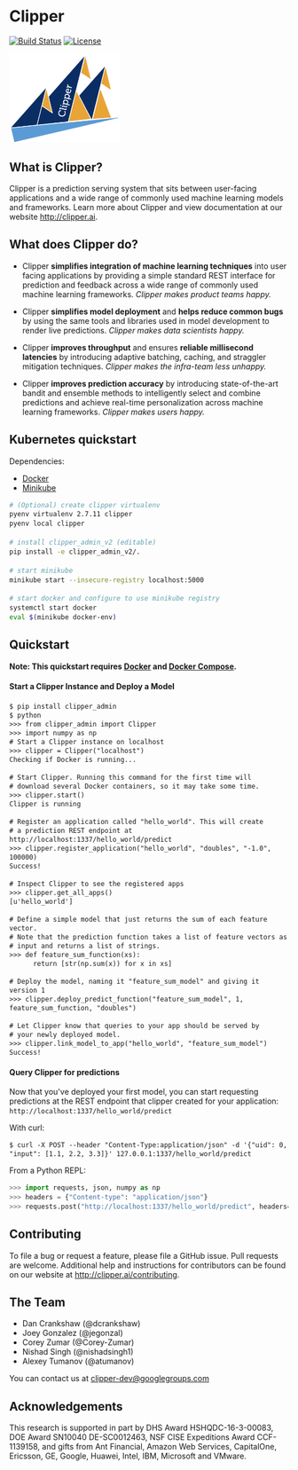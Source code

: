 # Clipper

[![Build Status](https://amplab.cs.berkeley.edu/jenkins/buildStatus/icon?job=Clipper)](https://amplab.cs.berkeley.edu/jenkins/job/Clipper/) [![License](https://img.shields.io/badge/License-Apache%202.0-blue.svg)](https://opensource.org/licenses/Apache-2.0)


<img src="images/clipper-logo.png" width="200">


## What is Clipper?

Clipper is a prediction serving system that sits between user-facing applications and a wide range of commonly used machine learning models and frameworks. Learn more about Clipper and view documentation at our website <http://clipper.ai>.

## What does Clipper do?

* Clipper **simplifies integration of machine learning techniques** into user facing applications by providing a simple standard REST interface for prediction and feedback across a wide range of commonly used machine learning frameworks.  *Clipper makes product teams happy.*


* Clipper **simplifies model deployment** and **helps reduce common bugs** by using the same tools and libraries used in model development to render live predictions.  *Clipper makes data scientists happy.*



* Clipper **improves throughput** and ensures **reliable millisecond latencies** by introducing adaptive batching, caching, and straggler mitigation techniques.  *Clipper makes the infra-team less unhappy.*

* Clipper **improves prediction accuracy** by introducing state-of-the-art bandit and ensemble methods to intelligently select and combine predictions and achieve real-time personalization across machine learning frameworks.  *Clipper makes users happy.*

## Kubernetes quickstart

Dependencies:

 * [Docker](https://www.docker.com/)
 * [Minikube](https://github.com/kubernetes/minikube/releases)

```bash
# (Optional) create clipper virtualenv
pyenv virtualenv 2.7.11 clipper
pyenv local clipper

# install clipper_admin_v2 (editable)
pip install -e clipper_admin_v2/.

# start minikube
minikube start --insecure-registry localhost:5000

# start docker and configure to use minikube registry
systemctl start docker
eval $(minikube docker-env)
```


## Quickstart


**Note: This quickstart requires [Docker](https://www.docker.com/) and [Docker Compose](https://docs.docker.com/compose/).**


#### Start a Clipper Instance and Deploy a Model

```
$ pip install clipper_admin
$ python
>>> from clipper_admin import Clipper
>>> import numpy as np
# Start a Clipper instance on localhost
>>> clipper = Clipper("localhost")
Checking if Docker is running...

# Start Clipper. Running this command for the first time will
# download several Docker containers, so it may take some time.
>>> clipper.start()
Clipper is running

# Register an application called "hello_world". This will create
# a prediction REST endpoint at http://localhost:1337/hello_world/predict
>>> clipper.register_application("hello_world", "doubles", "-1.0", 100000)
Success!

# Inspect Clipper to see the registered apps
>>> clipper.get_all_apps()
[u'hello_world']

# Define a simple model that just returns the sum of each feature vector.
# Note that the prediction function takes a list of feature vectors as
# input and returns a list of strings.
>>> def feature_sum_function(xs):
      return [str(np.sum(x)) for x in xs]

# Deploy the model, naming it "feature_sum_model" and giving it version 1
>>> clipper.deploy_predict_function("feature_sum_model", 1, feature_sum_function, "doubles")

# Let Clipper know that queries to your app should be served by
# your newly deployed model.
>>> clipper.link_model_to_app("hello_world", "feature_sum_model")
Success!

```

#### Query Clipper for predictions


Now that you've deployed your first model, you can start requesting predictions at the
REST endpoint that clipper created for your application:
`http://localhost:1337/hello_world/predict`

With curl:


```console
$ curl -X POST --header "Content-Type:application/json" -d '{"uid": 0, "input": [1.1, 2.2, 3.3]}' 127.0.0.1:1337/hello_world/predict
```

From a Python REPL:

```py
>>> import requests, json, numpy as np
>>> headers = {"Content-type": "application/json"}
>>> requests.post("http://localhost:1337/hello_world/predict", headers=headers, data=json.dumps({"uid": 0, "input": list(np.random.random(10))})).json()
```


## Contributing

To file a bug or request a feature, please file a GitHub issue. Pull requests are welcome. Additional help and instructions
for contributors can be found on our website at <http://clipper.ai/contributing>.

## The Team

+ Dan Crankshaw (@dcrankshaw)
+ Joey Gonzalez (@jegonzal)
+ Corey Zumar (@Corey-Zumar)
+ Nishad Singh (@nishadsingh1)
+ Alexey Tumanov (@atumanov)

You can contact us at <clipper-dev@googlegroups.com>

## Acknowledgements

This research is supported in part by DHS Award HSHQDC-16-3-00083, DOE Award SN10040 DE-SC0012463, NSF CISE Expeditions Award CCF-1139158, and gifts from Ant Financial, Amazon Web Services, CapitalOne, Ericsson, GE, Google, Huawei, Intel, IBM, Microsoft and VMware.

